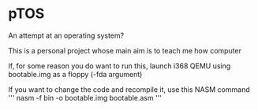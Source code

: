 # pTOS
An attempt at an operating system?

This is a personal project whose main aim is to teach me how computer

If, for some reason you do want to run this, launch i368 QEMU using bootable.img as a floppy (-fda argument)

If you want to change the code and recompile it, use this NASM command
'''
nasm -f bin -o bootable.img bootable.asm
'''

